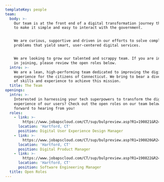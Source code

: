 ```yaml
---
templateKey: people
team:
  body: >-
    Our team is at the front end of a digital transformation journey that seeks
    to make it simple and easy to interact with the government. 


    We are curious, supportive and driven in our efforts to solve complex
    problems that yield smart, user-centered digital services.  


    We are looking to grow our talented and scrappy team. If you are interested
    in joining, please review the open roles below.
  intro: >-
    We are a lean, high-performing team dedicated to improving the digital
    experience for the citizens of Connecticut. We bring to bear a diverse set
    of skills and experience to achieve this mission.    
  title: The Team
openings:
  intro: >-
    Interested in harnessing your tech superpowers to transform the digital
    experience of our users? Check out the open roles on our team below. We look
    forward to hearing from you!
  roles:
    - link: >-
        https://www.jobapscloud.com/CT/sup/bulpreview.asp?R1=190821&R2=0415VR&R3=001
      location: 'Hartford, CT'
      position: Digital User Experience Design Manager
    - link: >-
        https://www.jobapscloud.com/CT/sup/bulpreview.asp?R1=190820&R2=0415VR&R3=001
      location: 'Hartford, CT'
      position: Digital Product Manager
    - link: >-
        https://www.jobapscloud.com/CT/sup/bulpreview.asp?R1=190822&R2=0415VR&R3=001
      location: 'Hartford, CT'
      position: Software Engineering Manager
  title: Open Roles
---
```


